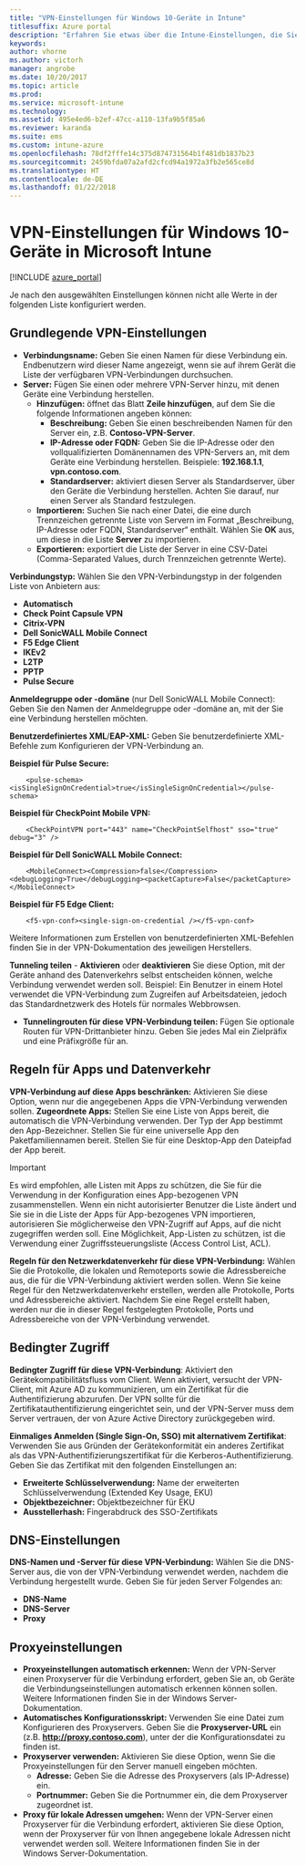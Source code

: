 ```yaml
---
title: "VPN-Einstellungen für Windows 10-Geräte in Intune"
titlesuffix: Azure portal
description: "Erfahren Sie etwas über die Intune-Einstellungen, die Sie zum Konfigurieren von VPN-Verbindungen auf Windows 10-Geräten verwenden können.\""
keywords: 
author: vhorne
ms.author: victorh
manager: angrobe
ms.date: 10/20/2017
ms.topic: article
ms.prod: 
ms.service: microsoft-intune
ms.technology: 
ms.assetid: 495e4ed6-b2ef-47cc-a110-13fa9b5f85a6
ms.reviewer: karanda
ms.suite: ems
ms.custom: intune-azure
ms.openlocfilehash: 78df2fffe14c375d874731564b1f481db1837b23
ms.sourcegitcommit: 2459bfda07a2afd2cfcd94a1972a3fb2e565ce8d
ms.translationtype: HT
ms.contentlocale: de-DE
ms.lasthandoff: 01/22/2018
---
```

# <a name="vpn-settings-for-windows-10-devices-in-microsoft-intune"></a>VPN-Einstellungen für Windows 10-Geräte in Microsoft Intune

[!INCLUDE [azure_portal](./includes/azure_portal.md)]

Je nach den ausgewählten Einstellungen können nicht alle Werte in der folgenden Liste konfiguriert werden.


## <a name="base-vpn-settings"></a>Grundlegende VPN-Einstellungen


- **Verbindungsname:** Geben Sie einen Namen für diese Verbindung ein. Endbenutzern wird dieser Name angezeigt, wenn sie auf ihrem Gerät die Liste der verfügbaren VPN-Verbindungen durchsuchen.
- **Server:** Fügen Sie einen oder mehrere VPN-Server hinzu, mit denen Geräte eine Verbindung herstellen.
    - **Hinzufügen:** öffnet das Blatt **Zeile hinzufügen**, auf dem Sie die folgende Informationen angeben können:
        - **Beschreibung:** Geben Sie einen beschreibenden Namen für den Server ein, z.B. **Contoso-VPN-Server**.
        - **IP-Adresse oder FQDN:** Geben Sie die IP-Adresse oder den vollqualifizierten Domänennamen des VPN-Servers an, mit dem Geräte eine Verbindung herstellen. Beispiele: **192.168.1.1**, **vpn.contoso.com**.
        - **Standardserver:** aktiviert diesen Server als Standardserver, über den Geräte die Verbindung herstellen. Achten Sie darauf, nur einen Server als Standard festzulegen.
    - **Importieren:** Suchen Sie nach einer Datei, die eine durch Trennzeichen getrennte Liste von Servern im Format „Beschreibung, IP-Adresse oder FQDN, Standardserver“ enthält. Wählen Sie **OK** aus, um diese in die Liste **Server** zu importieren.
    - **Exportieren:** exportiert die Liste der Server in eine CSV-Datei (Comma-Separated Values, durch Trennzeichen getrennte Werte).

**Verbindungstyp:** Wählen Sie den VPN-Verbindungstyp in der folgenden Liste von Anbietern aus:
- **Automatisch**
- **Check Point Capsule VPN**
- **Citrix-VPN**
- **Dell SonicWALL Mobile Connect**
- **F5 Edge Client**
- **IKEv2**
- **L2TP**
- **PPTP**
- **Pulse Secure**


**Anmeldegruppe oder -domäne** (nur Dell SonicWALL Mobile Connect): Geben Sie den Namen der Anmeldegruppe oder -domäne an, mit der Sie eine Verbindung herstellen möchten.

**Benutzerdefiniertes XML**/**EAP-XML:** Geben Sie benutzerdefinierte XML-Befehle zum Konfigurieren der VPN-Verbindung an.

**Beispiel für Pulse Secure:**

```
    <pulse-schema><isSingleSignOnCredential>true</isSingleSignOnCredential></pulse-schema>
```

**Beispiel für CheckPoint Mobile VPN:**

```
    <CheckPointVPN port="443" name="CheckPointSelfhost" sso="true" debug="3" />
```

**Beispiel für Dell SonicWALL Mobile Connect:**

```
    <MobileConnect><Compression>false</Compression><debugLogging>True</debugLogging><packetCapture>False</packetCapture></MobileConnect>
```

**Beispiel für F5 Edge Client:**

```
    <f5-vpn-conf><single-sign-on-credential /></f5-vpn-conf>
```

Weitere Informationen zum Erstellen von benutzerdefinierten XML-Befehlen finden Sie in der VPN-Dokumentation des jeweiligen Herstellers.

**Tunneling teilen** - **Aktivieren** oder **deaktivieren** Sie diese Option, mit der Geräte anhand des Datenverkehrs selbst entscheiden können, welche Verbindung verwendet werden soll. Beispiel: Ein Benutzer in einem Hotel verwendet die VPN-Verbindung zum Zugreifen auf Arbeitsdateien, jedoch das Standardnetzwerk des Hotels für normales Webbrowsen.
- **Tunnelingrouten für diese VPN-Verbindung teilen:** Fügen Sie optionale Routen für VPN-Drittanbieter hinzu. Geben Sie jedes Mal ein Zielpräfix und eine Präfixgröße für an.

## <a name="apps-and-traffic-rules"></a>Regeln für Apps und Datenverkehr

**VPN-Verbindung auf diese Apps beschränken:** Aktivieren Sie diese Option, wenn nur die angegebenen Apps die VPN-Verbindung verwenden sollen.
**Zugeordnete Apps:** Stellen Sie eine Liste von Apps bereit, die automatisch die VPN-Verbindung verwenden. Der Typ der App bestimmt den App-Bezeichner. Stellen Sie für eine universelle App den Paketfamiliennamen bereit. Stellen Sie für eine Desktop-App den Dateipfad der App bereit.

>[!IMPORTANT]
>Es wird empfohlen, alle Listen mit Apps zu schützen, die Sie für die Verwendung in der Konfiguration eines App-bezogenen VPN zusammenstellen. Wenn ein nicht autorisierter Benutzer die Liste ändert und Sie sie in die Liste der Apps für App-bezogenes VPN importieren, autorisieren Sie möglicherweise den VPN-Zugriff auf Apps, auf die nicht zugegriffen werden soll. Eine Möglichkeit, App-Listen zu schützen, ist die Verwendung einer Zugriffssteuerungsliste (Access Control List, ACL).

**Regeln für den Netzwerkdatenverkehr für diese VPN-Verbindung:** Wählen Sie die Protokolle, die lokalen und Remoteports sowie die Adressbereiche aus, die für die VPN-Verbindung aktiviert werden sollen. Wenn Sie keine Regel für den Netzwerkdatenverkehr erstellen, werden alle Protokolle, Ports und Adressbereiche aktiviert. Nachdem Sie eine Regel erstellt haben, werden nur die in dieser Regel festgelegten Protokolle, Ports und Adressbereiche von der VPN-Verbindung verwendet.


## <a name="conditional-access"></a>Bedingter Zugriff

**Bedingter Zugriff für diese VPN-Verbindung**: Aktiviert den Gerätekompatibilitätsfluss vom Client. Wenn aktiviert, versucht der VPN-Client, mit Azure AD zu kommunizieren, um ein Zertifikat für die Authentifizierung abzurufen. Der VPN sollte für die Zertifikatauthentifizierung eingerichtet sein, und der VPN-Server muss dem Server vertrauen, der von Azure Active Directory zurückgegeben wird.

**Einmaliges Anmelden (Single Sign-On, SSO) mit alternativem Zertifikat**: Verwenden Sie aus Gründen der Gerätekonformität ein anderes Zertifikat als das VPN-Authentifizierungszertifikat für die Kerberos-Authentifizierung. Geben Sie das Zertifikat mit den folgenden Einstellungen an: 

- **Erweiterte Schlüsselverwendung:** Name der erweiterten Schlüsselverwendung (Extended Key Usage, EKU)
- **Objektbezeichner:** Objektbezeichner für EKU
- **Ausstellerhash:** Fingerabdruck des SSO-Zertifikats

## <a name="dns-settings"></a>DNS-Einstellungen

**DNS-Namen und -Server für diese VPN-Verbindung:** Wählen Sie die DNS-Server aus, die von der VPN-Verbindung verwendet werden, nachdem die Verbindung hergestellt wurde.
Geben Sie für jeden Server Folgendes an:
- **DNS-Name**
- **DNS-Server**
- **Proxy**

## <a name="proxy-settings"></a>Proxyeinstellungen

- **Proxyeinstellungen automatisch erkennen:** Wenn der VPN-Server einen Proxyserver für die Verbindung erfordert, geben Sie an, ob Geräte die Verbindungseinstellungen automatisch erkennen können sollen. Weitere Informationen finden Sie in der Windows Server-Dokumentation.
- **Automatisches Konfigurationsskript:** Verwenden Sie eine Datei zum Konfigurieren des Proxyservers. Geben Sie die **Proxyserver-URL** ein (z.B. **http://proxy.contoso.com**), unter der die Konfigurationsdatei zu finden ist.
- **Proxyserver verwenden:** Aktivieren Sie diese Option, wenn Sie die Proxyeinstellungen für den Server manuell eingeben möchten.
    - **Adresse:** Geben Sie die Adresse des Proxyservers (als IP-Adresse) ein.
    - **Portnummer:** Geben Sie die Portnummer ein, die dem Proxyserver zugeordnet ist.
- **Proxy für lokale Adressen umgehen:** Wenn der VPN-Server einen Proxyserver für die Verbindung erfordert, aktivieren Sie diese Option, wenn der Proxyserver für von Ihnen angegebene lokale Adressen nicht verwendet werden soll. Weitere Informationen finden Sie in der Windows Server-Dokumentation.
